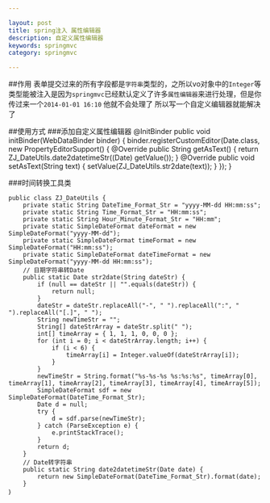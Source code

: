 ```yaml
---

layout: post
title: spring注入 属性编辑器
description: 自定义属性编辑器
keywords: springmvc
category: springmvc

---
```


##作用
表单提交过来的所有字段都是`字符串`类型的，之所以vo对象中的`Integer`等类型能被注入是因为`springmvc`已经默认定义了许多`属性编辑器`来进行处理，但是你传过来一个`2014-01-01 16:10` 他就不会处理了
所以写一个自定义编辑器就能解决了

##使用方式
###添加自定义属性编辑器
	@InitBinder
	public void initBinder(WebDataBinder binder) {
	    binder.registerCustomEditor(Date.class, new PropertyEditorSupport() {
	        @Override
	        public String getAsText() {
	            return ZJ_DateUtils.date2datetimeStr((Date) getValue());
	        }
	        @Override
	        public void setAsText(String text) {
	            setValue(ZJ_DateUtils.str2date(text));
	        }
	    });
	}

###时间转换工具类

	public class ZJ_DateUtils {
	    private static String DateTime_Format_Str = "yyyy-MM-dd HH:mm:ss";
	    private static String Time_Format_Str = "HH:mm:ss";
	    private static String Hour_Minute_Format_Str = "HH:mm";
	    private static SimpleDateFormat dateFormat = new SimpleDateFormat("yyyy-MM-dd");
	    private static SimpleDateFormat timeFormat = new SimpleDateFormat("HH:mm:ss");
	    private static SimpleDateFormat dateTimeFormat = new SimpleDateFormat("yyyy-MM-dd HH:mm:ss");
	    // 日期字符串转Date
	    public static Date str2date(String dateStr) {
	        if (null == dateStr || "".equals(dateStr)) {
	            return null;
	        }
	        dateStr = dateStr.replaceAll("-", " ").replaceAll(":", " ").replaceAll("[.]", " ");
	        String newTimeStr = "";
	        String[] dateStrArray = dateStr.split(" ");
	        int[] timeArray = { 1, 1, 1, 0, 0, 0 };
	        for (int i = 0; i < dateStrArray.length; i++) {
	            if (i < 6) {
	                timeArray[i] = Integer.valueOf(dateStrArray[i]);
	            }
	        }
	        newTimeStr = String.format("%s-%s-%s %s:%s:%s", timeArray[0], timeArray[1], timeArray[2], timeArray[3], timeArray[4], timeArray[5]);
	        SimpleDateFormat sdf = new SimpleDateFormat(DateTime_Format_Str);
	        Date d = null;
	        try {
	            d = sdf.parse(newTimeStr);
	        } catch (ParseException e) {
	            e.printStackTrace();
	        }
	        return d;
	    }
	    // Date转字符串
	    public static String date2datetimeStr(Date date) {
	        return new SimpleDateFormat(DateTime_Format_Str).format(date);
	    }
	｝